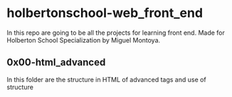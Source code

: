 # holbertonschool-web_front_end

In this repo are going to be all the projects for learning front end. Made for Holberton School Specialization by Miguel Montoya.

## 0x00-html_advanced
In this folder are the structure in HTML of advanced tags and use of structure
